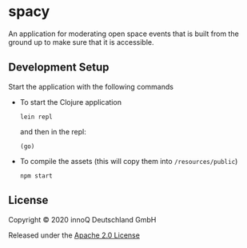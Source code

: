 # spacy

An application for moderating open space events that is built from the ground up to make sure that it is accessible.

## Development Setup

Start the application with the following commands

* To start the Clojure application

      lein repl

  and then in the repl:

      (go)

* To compile the assets (this will copy them into `/resources/public`)

      npm start

## License

Copyright © 2020 innoQ Deutschland GmbH

Released under the [Apache 2.0 License](http://www.apache.org/licenses/LICENSE-2.0.html)
